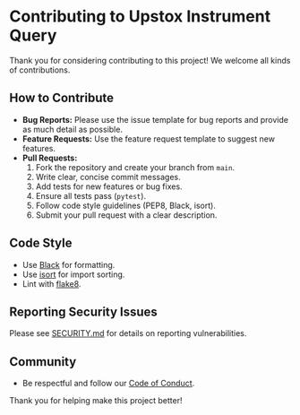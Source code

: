 # Contributing to Upstox Instrument Query

Thank you for considering contributing to this project! We welcome all kinds of contributions.

## How to Contribute

- **Bug Reports:** Please use the issue template for bug reports and provide as much detail as possible.
- **Feature Requests:** Use the feature request template to suggest new features.
- **Pull Requests:**
  1. Fork the repository and create your branch from `main`.
  2. Write clear, concise commit messages.
  3. Add tests for new features or bug fixes.
  4. Ensure all tests pass (`pytest`).
  5. Follow code style guidelines (PEP8, Black, isort).
  6. Submit your pull request with a clear description.

## Code Style

- Use [Black](https://black.readthedocs.io/) for formatting.
- Use [isort](https://pycqa.github.io/isort/) for import sorting.
- Lint with [flake8](https://flake8.pycqa.org/).

## Reporting Security Issues

Please see [SECURITY.md](SECURITY.md) for details on reporting vulnerabilities.

## Community

- Be respectful and follow our [Code of Conduct](CODE_OF_CONDUCT.md).

Thank you for helping make this project better!
